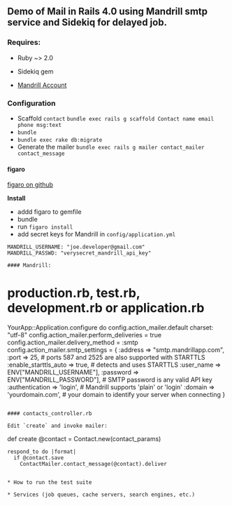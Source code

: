 ## Demo of Mail in Rails 4.0 using Mandrill smtp service and Sidekiq for delayed job. 

### Requires:

* Ruby ~> 2.0

* Sidekiq gem

* [ Mandrill Account ]( http://mandrill.com )


### Configuration

* Scaffold `contact`
    `bundle exec rails g scaffold Contact name email phone msg:text`
* `bundle`
* `bundle exec rake db:migrate`
* Generate the mailer
    `bundle exec rails g mailer contact_mailer contact_message`


#### figaro

[figaro on github](https://github.com/lasaerlemon/figaro)

**Install**

* addd figaro to gemfile
* bundle
* run    `figaro install`
* add secret keys for Mandrill in `config/application.yml`
```
MANDRILL_USERNAME: "joe.developer@gmail.com"
MANDRILL_PASSWD: "verysecret_mandrill_api_key"

#### Mandrill:

```
# production.rb, test.rb, development.rb or application.rb

YourApp::Application.configure do
  config.action_mailer.default charset: "utf-8"
  config.action_mailer.perform_deliveries = true
  config.action_mailer.delivery_method = :smtp
  config.action_mailer.smtp_settings = {
    :address   => "smtp.mandrillapp.com",
    :port      => 25, # ports 587 and 2525 are also supported with STARTTLS
    :enable_starttls_auto => true, # detects and uses STARTTLS
    :user_name => ENV["MANDRILL_USERNAME"],
    :password  => ENV["MANDRILL_PASSWORD"], # SMTP password is any valid API key
    :authentication => 'login', # Mandrill supports 'plain' or 'login'
    :domain => 'yourdomain.com', # your domain to identify your server when connecting
  }
```

#### contacts_controller.rb

Edit `create` and invoke mailer:
```
  def create
    @contact = Contact.new(contact_params)

    respond_to do |format|
      if @contact.save
        ContactMailer.contact_message(@contact).deliver
```

* How to run the test suite

* Services (job queues, cache servers, search engines, etc.)

